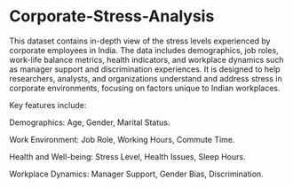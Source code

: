 # Corporate-Stress-Analysis 
This dataset contains in-depth view of the stress levels experienced by corporate employees in India. The data includes demographics, job roles, work-life balance metrics, health indicators, and workplace dynamics such as manager support and discrimination experiences. It is designed to help researchers, analysts, and organizations understand and address stress in corporate environments, focusing on factors unique to Indian workplaces.

Key features include:

Demographics: Age, Gender, Marital Status.

Work Environment: Job Role, Working Hours, Commute Time.

Health and Well-being: Stress Level, Health Issues, Sleep Hours.

Workplace Dynamics: Manager Support, Gender Bias, Discrimination.
